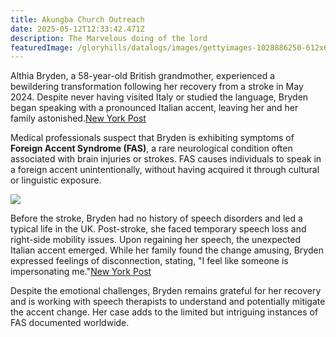 ```yaml
---
title: Akungba Church Outreach
date: 2025-05-12T12:33:42.471Z
description: The Marvelous doing of the lord
featuredImage: /gloryhills/datalogs/images/gettyimages-1028886250-612x612-removebg-preview.png
---
```

Althia Bryden, a 58-year-old British grandmother, experienced a bewildering transformation following her recovery from a stroke in May 2024. Despite never having visited Italy or studied the language, Bryden began speaking with a pronounced Italian accent, leaving her and her family astonished.[New York Post](https://nypost.com/2024/12/20/us-news/grandma-wakes-up-with-an-italian-accent-after-recovering-from-stroke-despite-not-knowing-the-language-i-feel-like-someone-is-impersonating-me/?utm_source=chatgpt.com)

Medical professionals suspect that Bryden is exhibiting symptoms of **Foreign Accent Syndrome (FAS)**, a rare neurological condition often associated with brain injuries or strokes. FAS causes individuals to speak in a foreign accent unintentionally, without having acquired it through cultural or linguistic exposure.

![](/gloryhills/datalogs/images/revenue-chart.png)

Before the stroke, Bryden had no history of speech disorders and led a typical life in the UK. Post-stroke, she faced temporary speech loss and right-side mobility issues. Upon regaining her speech, the unexpected Italian accent emerged. While her family found the change amusing, Bryden expressed feelings of disconnection, stating, "I feel like someone is impersonating me."[New York Post](https://nypost.com/2024/12/20/us-news/grandma-wakes-up-with-an-italian-accent-after-recovering-from-stroke-despite-not-knowing-the-language-i-feel-like-someone-is-impersonating-me/?utm_source=chatgpt.com)

Despite the emotional challenges, Bryden remains grateful for her recovery and is working with speech therapists to understand and potentially mitigate the accent change. Her case adds to the limited but intriguing instances of FAS documented worldwide.